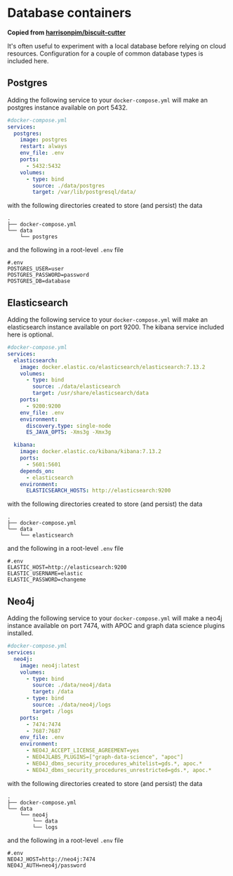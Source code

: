 # Database containers

**Copied from [harrisonpim/biscuit-cutter](https://github.com/harrisonpim/biscuit-cutter)**

It's often useful to experiment with a local database before relying on cloud resources. Configuration for a couple of common database types is included here.

## Postgres

Adding the following service to your `docker-compose.yml` will make an postgres instance available on port 5432.

```yml
#docker-compose.yml
services:
  postgres:
    image: postgres
    restart: always
    env_file: .env
    ports:
      - 5432:5432
    volumes:
      - type: bind
        source: ./data/postgres
        target: /var/lib/postgresql/data/
```

with the following directories created to store (and persist) the data

```text
.
├── docker-compose.yml
└── data
    └── postgres
```

and the following in a root-level `.env` file

```shell
#.env
POSTGRES_USER=user
POSTGRES_PASSWORD=password
POSTGRES_DB=database
```

## Elasticsearch

Adding the following service to your `docker-compose.yml` will make an elasticsearch instance available on port 9200. The kibana service included here is optional.

```yml
#docker-compose.yml
services:
  elasticsearch:
    image: docker.elastic.co/elasticsearch/elasticsearch:7.13.2
    volumes:
      - type: bind
        source: ./data/elasticsearch
        target: /usr/share/elasticsearch/data
    ports:
      - 9200:9200
    env_file: .env
    environment:
      discovery.type: single-node
      ES_JAVA_OPTS: -Xms3g -Xmx3g

  kibana:
    image: docker.elastic.co/kibana/kibana:7.13.2
    ports:
      - 5601:5601
    depends_on:
      - elasticsearch
    environment:
      ELASTICSEARCH_HOSTS: http://elasticsearch:9200
```

with the following directories created to store (and persist) the data

```text
.
├── docker-compose.yml
└── data
    └── elasticsearch
```

and the following in a root-level `.env` file

```shell
#.env
ELASTIC_HOST=http://elasticsearch:9200
ELASTIC_USERNAME=elastic
ELASTIC_PASSWORD=changeme
```

## Neo4j

Adding the following service to your `docker-compose.yml` will make a neo4j instance available on port 7474, with APOC and graph data science plugins installed.

```yml
#docker-compose.yml
services:
  neo4j:
    image: neo4j:latest
    volumes:
      - type: bind
        source: ./data/neo4j/data
        target: /data
      - type: bind
        source: ./data/neo4j/logs
        target: /logs
    ports:
      - 7474:7474
      - 7687:7687
    env_file: .env
    environment:
      - NEO4J_ACCEPT_LICENSE_AGREEMENT=yes
      - NEO4JLABS_PLUGINS=["graph-data-science", "apoc"]
      - NEO4J_dbms_security_procedures_whitelist=gds.*, apoc.*
      - NEO4J_dbms_security_procedures_unrestricted=gds.*, apoc.*
```

with the following directories created to store (and persist) the data

```text
.
├── docker-compose.yml
└── data
    └── neo4j
        └── data
        └── logs
```

and the following in a root-level `.env` file

```shell
#.env
NEO4J_HOST=http://neo4j:7474
NEO4J_AUTH=neo4j/password
```
